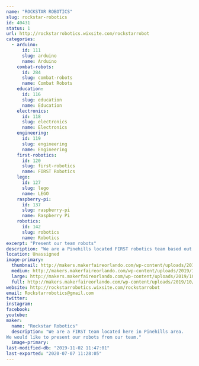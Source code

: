 ```yaml
---
name: "ROCKSTAR ROBOTICS"
slug: rockstar-robotics
id: 40431
status: 1
url: http://rockstarrobotics.wixsite.com/rockstarrobot
categories:
  - arduino:
      id: 111
      slug: arduino
      name: Arduino
    combat-robots:
      id: 284
      slug: combat-robots
      name: Combat Robots
    education:
      id: 116
      slug: education
      name: Education
    electronics:
      id: 118
      slug: electronics
      name: Electronics
    engineering:
      id: 119
      slug: engineering
      name: Engineering
    first-robotics:
      id: 120
      slug: first-robotics
      name: FIRST Robotics
    lego:
      id: 127
      slug: lego
      name: LEGO
    raspberry-pi:
      id: 137
      slug: raspberry-pi
      name: Raspberry Pi
    robotics:
      id: 142
      slug: robotics
      name: Robotics
excerpt: "Present our team robots"
description: "We are a Pinehills located FIRST robotics team based out of the Walt Disney Branch Boys and Girls club"
location: Unassigned
image-primary:
  thumbnail: http://makers.makerfaireorlando.com/wp-content/uploads/2019/10/71052271_790386661419927_8401706105210279188_n-150x150.jpg
  medium: http://makers.makerfaireorlando.com/wp-content/uploads/2019/10/71052271_790386661419927_8401706105210279188_n-300x278.jpg
  large: http://makers.makerfaireorlando.com/wp-content/uploads/2019/10/71052271_790386661419927_8401706105210279188_n.jpg
  full: http://makers.makerfaireorlando.com/wp-content/uploads/2019/10/71052271_790386661419927_8401706105210279188_n.jpg
website: http://rockstarrobotics.wixsite.com/rockstarrobot
email: Rockstarrobotics@gmail.com
twitter: 
instagram: 
facebook: 
youtube: 
maker:
  name: "Rockstar Robotics"
  description: "We are a FIRST team located here in Pinehills area.
We would like to present our robots from our team."
  image-primary: 
last-modified-db: "2019-11-02 11:47:01"
last-exported: "2020-07-07 11:28:05"
---
```

